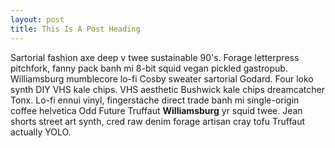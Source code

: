 ```yaml
---
layout: post
title: This Is A Post Heading
---
```

Sartorial fashion axe deep v twee sustainable 90's. Forage letterpress pitchfork, fanny pack banh mi 8-bit squid vegan pickled gastropub. Williamsburg mumblecore lo-fi Cosby sweater sartorial Godard. Four loko synth DIY VHS kale chips. VHS aesthetic Bushwick kale chips dreamcatcher Tonx. Lo-fi ennui vinyl, fingerstache direct trade banh mi single-origin coffee helvetica Odd Future Truffaut **Williamsburg** yr squid twee. Jean shorts street art synth, cred raw denim forage artisan cray tofu Truffaut actually YOLO.